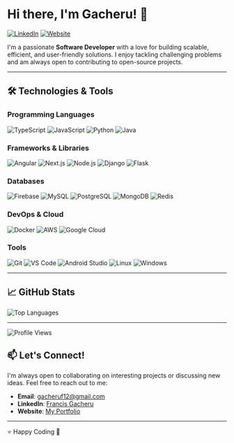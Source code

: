 # Hi there, I'm Gacheru! 👋

[![LinkedIn](https://img.shields.io/badge/LinkedIn-Connect-blue)](https://www.linkedin.com/in/francis-gacheru-65011b1ba/) 
[![Website](https://img.shields.io/badge/Website-Visit-brightgreen)](https://gache-ru.github.io/myPortfolio/)

I'm a passionate **Software Developer** with a love for building scalable, efficient, and user-friendly solutions. I enjoy tackling challenging problems and am always open to contributing to open-source projects.

---

## 🛠️ Technologies & Tools

### Programming Languages
![TypeScript](https://img.shields.io/badge/-TypeScript-3178C6?style=flat&logo=typescript&logoColor=white)
![JavaScript](https://img.shields.io/badge/-JavaScript-F7DF1E?style=flat&logo=javascript&logoColor=black)
![Python](https://img.shields.io/badge/-Python-3776AB?style=flat&logo=python&logoColor=white)
![Java](https://img.shields.io/badge/-Java-007396?style=flat&logo=java&logoColor=white)

### Frameworks & Libraries
![Angular](https://img.shields.io/badge/-Angular-DD0031?style=flat&logo=angular&logoColor=white)
![Next.js](https://img.shields.io/badge/-Next.js-000000?style=flat&logo=next.js&logoColor=white)
![Node.js](https://img.shields.io/badge/-Node.js-339933?style=flat&logo=node.js&logoColor=white)
![Django](https://img.shields.io/badge/-Django-092E20?style=flat&logo=django&logoColor=white)
![Flask](https://img.shields.io/badge/-Flask-000000?style=flat&logo=flask&logoColor=white)

### Databases
![Firebase](https://img.shields.io/badge/-Firebase-FFCA28?style=flat&logo=firebase&logoColor=black)
![MySQL](https://img.shields.io/badge/-MySQL-4479A1?style=flat&logo=mysql&logoColor=white)
![PostgreSQL](https://img.shields.io/badge/-PostgreSQL-4169E1?style=flat&logo=postgresql&logoColor=white)
![MongoDB](https://img.shields.io/badge/-MongoDB-47A248?style=flat&logo=mongodb&logoColor=white)
![Redis](https://img.shields.io/badge/-Redis-DC382D?style=flat&logo=redis&logoColor=white)

### DevOps & Cloud
![Docker](https://img.shields.io/badge/-Docker-2496ED?style=flat&logo=docker&logoColor=white)
![AWS](https://img.shields.io/badge/-AWS-232F3E?style=flat&logo=amazon-aws&logoColor=white)
![Google Cloud](https://img.shields.io/badge/-Google_Cloud-4285F4?style=flat&logo=google-cloud&logoColor=white)

### Tools
![Git](https://img.shields.io/badge/-Git-F05032?style=flat&logo=git&logoColor=white)
![VS Code](https://img.shields.io/badge/-VS_Code-007ACC?style=flat&logo=visual-studio-code&logoColor=white)
![Android Studio](https://img.shields.io/badge/-Android_Studio-3DDC84?style=flat&logo=android-studio&logoColor=white)
![Linux](https://img.shields.io/badge/-Linux-FCC624?style=flat&logo=linux&logoColor=black)
![Windows](https://img.shields.io/badge/-Windows-0078D6?style=flat&logo=windows&logoColor=white)

---


## 📈 GitHub Stats

![Top Languages](https://github-readme-stats.vercel.app/api/top-langs/?username=gache-ru&layout=compact&theme=radical)

---

![Profile Views](https://komarev.com/ghpvc/?username=gache-ru&color=blue) 

## 📫 Let's Connect!

I'm always open to collaborating on interesting projects or discussing new ideas. Feel free to reach out to me:

- **Email**: [gacheruf12@gmail.com](mailto:gacheruf12@gmail.com)
- **LinkedIn**: [Francis Gacheru](https://www.linkedin.com/in/francis-gacheru-65011b1ba/)
- **Website**: [My Portfolio](https://gache-ru.github.io/myPortfolio/)

---

⭐️ Happy Coding 🚀
